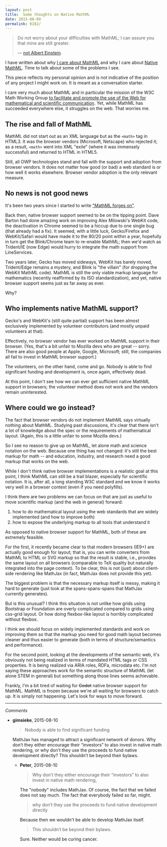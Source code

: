 ```yaml
---
layout: post
title:  Some thoughts on Native MathML
date: 2015-08-09
permalink: 0182/
---
```


> Do not worry about your difficulties with MathML; I can assure you that mine are still greater.
>
> — [not Albert Einstein](http://en.wikiquote.org/wiki/Albert_Einstein#1940s).

I have written about why [I care about MathML](/0175/) and why I care about [Native MathML](/0176/). Time to talk about some of the problems I see.

This piece reflects my personal opinion and is not indicative of the position of any project I might work on. It is meant as a conversation starter.

I care very much about MathML and in particular the mission of the W3C Math Working Group [to facilitate and promote the use of the Web for mathematical and scientific communication](http://www.w3.org/Math/Documents/Charter2006.html). Yet, while MathML has succeeded everywhere else, it struggles on the web. That worries me.

## The rise and fall of MathML

MathML did not start out as an XML language but as the `<math>` tag in HTML3. It was the browser vendors (Microsoft, Netscape) who rejected it; as a result, `<math>` went into XML "exile" (where it was immensely successful) and returned to HTML in HTML5.

Still, all OWP technologies stand and fall with the support and adoption from browser vendors. It does not matter how good (or bad) a web standard is or how well it works elsewhere. Browser vendor adoption is the only relevant measure.

## No news is not good news

It's been two years since I started to write ["MathML forges on"](http://radar.oreilly.com/2013/11/mathml-forges-on.html).

Back then, native browser support seemed to be on the tipping point. Dave Barton had done amazing work on improving Alex Milowski's WebKit code, the deactivation in Chrome seemed to be a hiccup due to one single bug (that already had a fix). It seemed, with a little luck, Gecko/Firefox and WebKit/Safari would have made it to the 80/20 point within a year, hopefully in turn get the Blink/Chrome team to re-enable MathML; then we'd watch as Trident/IE (now Edge) would hurry to integrate the math support from LineServices.

Two years later, Gecko has moved sideways, WebKit has barely moved, Trident/Edge remains a mystery, and Blink is "the villain" (for dropping the WebKit MathML code). MathML is still the only viable markup language for mathematics (recently reaffirmed by its ISO standardization), and yet, native browser support seems just as far away as ever.

Why?

## Who implements native MathML support?

Gecko's and WebKit's (still quite partial) support has been almost exclusively implemented by volunteer contributors (and mostly unpaid volunteers at that).

Effectively, no browser vendor has ever worked on MathML support in their browser. (Yes, that's a bit unfair to Mozilla devs who are great -- sorry. There are also good people at Apple, Google, Microsoft; still, the companies all fail to invest in MathML browser support.)

The volunteers, on the other hand, come and go. Nobody is able to find significant funding and development is, once again, effectively dead.

At this point, I don't see how we can ever get sufficient native MathML support in browsers; the volunteer method does not work and the vendors remain uninterested.

## Where could we go instead?

The fact that browser vendors do not implement MathML says virtually nothing about MathML. Studying past discussions, it's clear that there isn't a lot of knowledge about the spec or the requirements of mathematical layout. (Again, this is a little unfair to some Mozilla devs.)

So I see no reason to give up on MathML, let alone math and science notation on the web. Because one thing has not changed: it's still the best markup for math -- and education, industry, and research need a good markup that works on the web.

While I don't think native browser implementations is a realistic goal at this point, I think MathML can still be a trail blazer, especially for scientific notation. It is, after all, a long standing W3C standard and we know it works very well in a browser context (even if you need polyfills).

I think there are two problems we can focus on that are just as useful to move scientific markup (and the web in general) forward:

1. how to do mathematical layout using the web standards that are widely implemented (and how to improve both)
2. how to expose the underlying markup to all tools that understand it

As opposed to native browser support for MathML, both of these are extremely feasible.

For the first, it recently became clear to that modern browsers (IE9+) are actually good enough for layout; that is, you can write converters from MathML to HTML or SVG markup so that the result is stable, i.e., provides the same layout on all browsers (comparable to TeX quality but naturally integrated into the page context). To be clear, this is not (just) about client-side rendering like MathJax (in fact, MathJax does not provide this yet).

The biggest problem is that the necessary markup itself is messy, making it hard to generate (just look at the spans-spans-spans that MathJax currently generates).

But is this unusual? I think this situation is not unlike how grids using Bootstrap or Foundation are overly complicated compared to grids using css-grid layout. Or how doing flexbox-like layout is horribly complicated without flexbox.

I think we should focus on widely implemented standards and work on improving them so that the markup you need for good math layout becomes cleaner and thus easier to generate (both in terms of structure/semantics and performance).

For the second point, looking at the developments of the semantic web, it's obviously not being realized in terms of mandated HTML tags or CSS properties. It is being realized via ARIA roles, RDFa, microdata etc. I'm not saying these approaches work for the semantic structure of MathML (let alone STEM in general) but something along those lines seems achievable.

Frankly, I'm a bit tired of waiting for <del>Godot</del> native browser support for MathML. MathML is frozen because we're all waiting for browsers to catch up. It is simply not happening. Let's look for ways to move forward.

---

_Comments_

* **gimsieke**, 2015-08-10

  > Nobody is able to find significant funding

  MathJax has managed to attract a significant network of donors. Why don’t they either encourage their “investors” to also invest in native math rendering, or why don’t they use the proceeds to fund native development directly? This shouldn’t be beyond their bylaws.

  * **Peter**, 2015-08-10

    > Why don’t they either encourage their “investors” to also invest in native math rendering,

    The "nobody" includes MathJax. Of course, the fact that we failed does not say much. The fact that everybody failed so far, might.

    > why don’t they use the proceeds to fund native development directly

    Because then we wouldn't be able to develop MathJax itself.

    > This shouldn’t be beyond their bylaws.

    Sure. Neither would be curing cancer.
